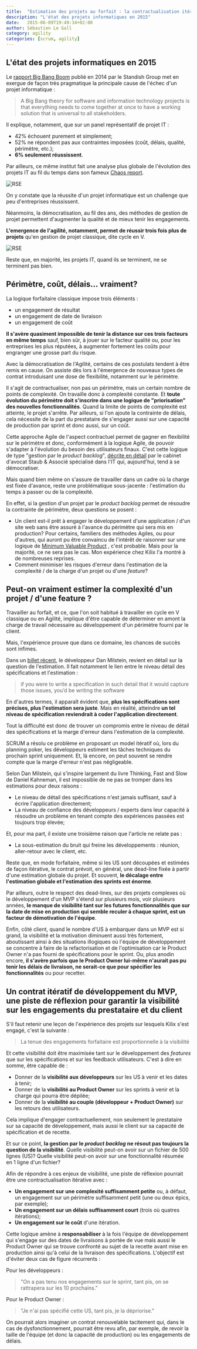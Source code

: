 ```yaml
---
title:  "Estimation des projets au forfait : la contractualisation itérative, une piste de réflexion"
description: "L'état des projets informatiques en 2015"
date:   2015-06-09T19:49:34+02:00
author: Sébastien Le Gall
category: agility
categories: [scrum, agility]
---
```



## L'état des projets informatiques en 2015

Le [rapport Big Bang Boom](http://www.standishgroup.com/sample_research_files/BigBangBoom.pdf) publié en 2014 par le Standish Group met en exergue de façon très pragmatique la principale cause de l'échec d'un projet informatique :

> A Big Bang theory for software and information technology projects is that everything needs to come together at once to have a working solution that is universal to all stakeholders.

Il explique, notamment, que sur un panel représentatif de projet IT :

- 42% échouent purement et simplement;
- 52% ne répondent pas aux contraintes imposées (coût, délais, qualité, périmètre, etc.);
- <b>6% seulement réussissent</b>.

Par ailleurs, ce même institut fait une analyse plus globale de l'évolution des projets IT au fil du temps dans son fameux [Chaos report](http://www.projectsmart.co.uk/docs/chaos-report.pdf).

![RSE](/img/Standish_Group-chaos_reports-historique_2010.jpg)

On y constate que la réussite d'un projet informatique est un challenge que peu d'entreprises réussissent.

<!--more-->

Néanmoins, la démocratisation, au fil des ans, des méthodes de gestion de projet permettent d'augmenter la qualité et de mieux tenir les engagements.

<b>L'emergence de l'agilité, notamment, permet de réussir trois fois plus de projets</b> qu'en gestion de projet classique, dite cycle en V.

![RSE](/img/Agile-Waterfall-Success-Failure-Rates.jpg)

Reste que, en majorité, les projets IT, quand ils se terminent, ne se terminent pas bien.

## Périmètre, coût, délais... vraiment?

La logique forfaitaire classique impose trois éléments :

- un engagement de résultat
- un engagement de date de livraison
- un engagement de coût

<b>Il s'avère quasiment impossible de tenir la distance sur ces trois facteurs en même temps</b> sauf, bien sûr, à jouer sur le facteur qualité ou, pour les entreprises les plus réputées, à augmenter fortement les coûts pour engranger une grosse part du risque.

Avec la démocratisation de l'Agilité, certains de ces postulats tendent à être remis en cause. On assiste dès lors à l'émergence de nouveaux types de contrat introduisant une dose de flexibilité, notamment sur le périmètre.

Il s'agit de contractualiser, non pas un périmètre, mais un certain nombre de points de complexité. On travaille donc à complexité constante. Et <b>toute évolution du périmètre doit s'inscrire dans une logique de "priorisation" des nouvelles fonctionnalités</b>. Quand la limite de points de complexité est atteinte, le projet s'arrête. Par ailleurs, si l'on ajoute la contrainte de délais, cela nécessite de la part du prestataire de s'engager aussi sur une capacité de production par sprint et donc aussi, sur un coût.

Cette approche Agile de l'aspect contractuel permet de gagner en flexibilité sur le périmètre et donc, conformément à la logique Agile, de pouvoir s'adapter à l'évolution du besoin des utilisateurs finaux. C'est cette logique de type "gestion par le <i>product backlog</i>", [décrite en détail](http://www.staub-associes.com/wp-content/uploads/2014/04/methode_agile.pdf) par le cabinet d'avocat Staub & Associé spécialisé dans l'IT qui, aujourd'hui, tend à se démocratiser.

Mais quand bien même on s'assure de travailler dans un cadre où la charge est fixée d'avance, reste une problématique sous-jacente : l'estimation du temps à passer ou de la complexité.

En effet, si la gestion d'un projet par le <i>product backlog</i> permet de résoudre la contrainte de périmètre, deux questions se posent :

- Un client est-il prêt à engager le développement d'une application / d'un site web sans être assuré à l'avance du périmètre qui sera mis en production? Pour certains, familiers des méthodes Agiles, ou pour d'autres, qui auront pu être convaincu de l'intérêt de raisonner sur une logique de [Minimum Valuable Product](http://en.wikipedia.org/wiki/Minimum_viable_product) , c'est probable. Mais pour la majorité, ce ne sera pas le cas. Mon expérience chez Kilix l'a montré à de nombreuses reprises.
- Comment minimiser les risques d'erreur dans l'estimation de la complexité / de la charge d'un projet ou d'une <i>feature</i>?

## Peut-on vraiment estimer la complexité d'un projet / d'une feature ?

Travailler au forfait, et ce, que l'on soit habitué à travailler en cycle en V classique ou en Agilité, implique d'être capable de déterminer en amont la charge de travail nécessaire au développement d'un périmètre fourni par le client.

Mais, l'expérience prouve que dans ce domaine, les chances de succès sont infimes.

Dans un [billet récent](http://blog.hut8labs.com/coding-fast-and-slow.html?reddit), le développeur Dan Milstein, revient en détail sur la question de l'estimation. Il fait notamment le lien entre le niveau détail des spécifications et l'estimation :

> if you were to write a specification in such detail that it would capture those issues, you’d be writing the software

En d'autres termes, il apparaît évident que, <b>plus les spécifications sont précises, plus l'estimation sera juste</b>. Mais en réalité, atteindre <b>un tel niveau de spécification reviendrait à coder l'application directement</b>.

Tout la difficulté est donc de trouver un compromis entre le niveau de détail des spécifications et la marge d'erreur dans l'estimation de la complexité.

SCRUM a résolu ce problème en proposant un model itératif où, lors du planning poker, les développeurs estiment les tâches techniques du prochain sprint uniquement. Et, là encore, on peut souvent se rendre compte que la marge d'erreur n'est pas négligeable.

Selon Dan Milstein, qui s'inspire largement du livre Thinking, Fast and Slow de Daniel Kahneman, il est impossible de ne pas se tromper dans les estimations pour deux raisons :

- Le niveau de détail des spécifications n'est jamais suffisant, sauf à écrire l'application directement;
- La niveau de confiance des développeurs / experts dans leur capacité à résoudre un problème en tenant compte des expériences passées est toujours trop élevée;

Et, pour ma part, il existe une troisième raison que l'article ne relate pas :

- La sous-estimation du bruit qui freine les développements : réunion, aller-retour avec le client, etc.

Reste que, en mode forfaitaire, même si les US sont découpées et estimées de façon itérative, le contrat prévoit, en général, une dead-line fixée à partir d'une estimation globale du projet. Et souvent, <b>le décalage entre l'estimation globale et l'estimation des sprints est énorme</b>.

Par ailleurs, outre le respect des dead-lines, sur des projets complexes où le développement d'un MVP s'étend sur plusieurs mois, voir plusieurs années, <b>le manque de visibilité tant sur les futures fonctionnalités que sur la date de mise en production qui semble reculer à chaque sprint, est un facteur de démotivation de l'équipe</b>.

Enfin, côté client, quand le nombre d'US à embarquer dans un MVP est si grand, la visibilité et la motivation diminuent aussi très fortement, aboutissant ainsi à des situations illogiques où l'équipe de développement se concentre à faire de la refactorisation et de l'optimisation car le Product Owner n'a pas fourni de spécifications pour le sprint. Ou, plus anodin encore, <b>il s'avère parfois que le Product Owner lui-même n'aurait pas pu tenir les délais de livraison, ne serait-ce que pour spécifier les fonctionnalités</b> ou pour recetter.

## Un contrat itératif de développement du MVP, une piste de réflexion pour garantir la visibilité sur les engagements du prestataire et du client

S'il faut retenir une leçon de l'expérience des projets sur lesquels Kilix s'est engagé, c'est la suivante :

> La tenue des engagements forfaitaire est proportionnelle à la visibilité

Et cette visibilité doit être maximisée tant sur le développement des <i>features</i> que sur les spécifications et sur les feedback utilisateurs. C'est à dire en somme, être capable de :

- Donner de la <b>visibilité aux développeurs</b> sur les US à venir et les dates à tenir;
- Donner de la <b>visibilité au Product Owner</b> sur les sprints à venir et la charge qui pourra être dépilée;
- Donner de la <b>visibilité au couple (développeur + Product Owner)</b> sur les retours des utilisateurs.

Cela implique d'engager contractuellement, non seulement le prestataire sur sa capacité de développement, mais aussi le client sur sa capacité de spécification et de recette.

Et sur ce point, <b>la gestion par le <i>product backlog</i> ne résout pas toujours la question de la visibilité</b>. Quelle visibilité peut-on avoir sur un fichier de 500 lignes (US)? Quelle visibilité peut-on avoir sur une fonctionnalité résumée en 1 ligne d'un fichier?

Afin de répondre à ces enjeux de visibilité, une piste de réflexion pourrait être une contractualisation itérative avec :

- <b>Un engagement sur une complexité suffisamment petite</b> ou, à défaut, un engagement sur un périmètre suffisamment petit (une ou deux épics, par exemple);
- <b>Un engagement sur un délais suffisamment court</b> (trois où quatres itérations);
- <b>Un engagement sur le coût</b> d'une itération.

Cette logique amène à <b>responsabiliser</b> à la fois l'équipe de développement qui s'engage sur des dates de livraisons à portée de vue mais aussi le Product Owner qui se trouve confronté au sujet de la recette avant mise en production ainsi qu'à celui de la livraison des spécifications. L'objectif est d'éviter deux cas de figure récurrents :

Pour les développeurs :

> "On a pas tenu nos engagements sur le sprint, tant pis, on se rattrapera sur les 10 prochains."

Pour le Product Owner :

> "Je n'ai pas spécifié cette US, tant pis, je la dépriorise."

On pourrait alors imaginer un contrat renouvelable tacitement qui, dans le cas de dysfonctionnement, pourrait être revu afin, par exemple, de revoir la taille de l'équipe (et donc la capacité de production) ou les engagements de délais.
